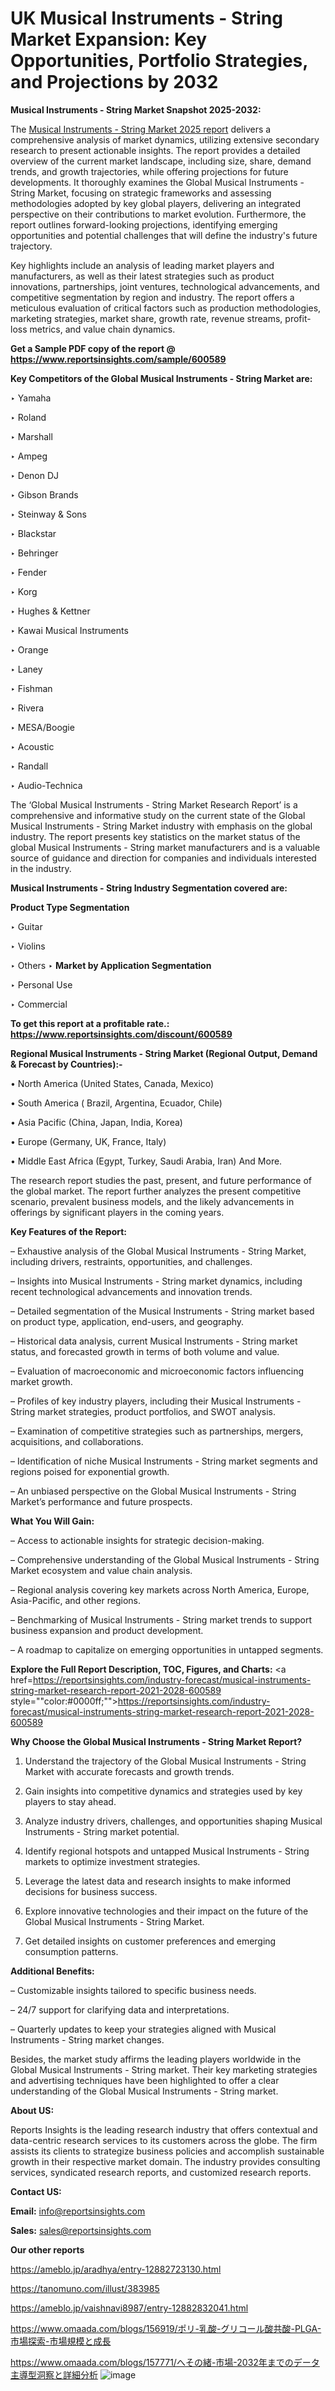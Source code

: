 # UK Musical Instruments - String Market Expansion: Key Opportunities, Portfolio Strategies, and Projections by 2032

<strong>Musical Instruments - String Market Snapshot 2025-2032:</strong>

The <a href=https://www.reportsinsights.com/sample/600589>Musical Instruments - String Market 2025 report</a> delivers a comprehensive analysis of market dynamics, utilizing extensive secondary research to present actionable insights. The report provides a detailed overview of the current market landscape, including size, share, demand trends, and growth trajectories, while offering projections for future developments. It thoroughly examines the Global Musical Instruments - String Market, focusing on strategic frameworks and assessing methodologies adopted by key global players, delivering an integrated perspective on their contributions to market evolution. Furthermore, the report outlines forward-looking projections, identifying emerging opportunities and potential challenges that will define the industry's future trajectory.

Key highlights include an analysis of leading market players and manufacturers, as well as their latest strategies such as product innovations, partnerships, joint ventures, technological advancements, and competitive segmentation by region and industry. The report offers a meticulous evaluation of critical factors such as production methodologies, marketing strategies, market share, growth rate, revenue streams, profit-loss metrics, and value chain dynamics.

<strong>Get a Sample PDF copy of the report @ <a href=https://www.reportsinsights.com/sample/600589 style=color:#0000ff;>https://www.reportsinsights.com/sample/600589</a></strong>

<strong>Key Competitors of the Global Musical Instruments - String Market are:</strong>

‣ Yamaha

‣ Roland

‣ Marshall

‣ Ampeg

‣ Denon DJ

‣ Gibson Brands

‣ Steinway & Sons

‣ Blackstar

‣ Behringer

‣ Fender

‣ Korg

‣ Hughes & Kettner

‣ Kawai Musical Instruments

‣ Orange

‣ Laney

‣ Fishman

‣ Rivera

‣ MESA/Boogie

‣ Acoustic

‣ Randall

‣ Audio-Technica

The ‘Global Musical Instruments - String Market Research Report’ is a comprehensive and informative study on the current state of the Global Musical Instruments - String Market industry with emphasis on the global industry. The report presents key statistics on the market status of the global Musical Instruments - String market manufacturers and is a valuable source of guidance and direction for companies and individuals interested in the industry.

<strong>Musical Instruments - String Industry Segmentation covered are:</strong>

<strong>Product Type Segmentation</strong>

‣ Guitar

‣ Violins

‣ Others
‣ 
<strong>Market by Application Segmentation</strong>

‣ Personal Use

‣ Commercial

<strong>To get this report at a profitable rate.: <a href=https://www.reportsinsights.com/discount/600589 style=color:#0000ff;>https://www.reportsinsights.com/discount/600589</a></strong>

<strong>Regional Musical Instruments - String Market (Regional Output, Demand &amp; Forecast by Countries):-</strong>

• North America (United States, Canada, Mexico)

• South America ( Brazil, Argentina, Ecuador, Chile)

• Asia Pacific (China, Japan, India, Korea)

• Europe (Germany, UK, France, Italy)

• Middle East Africa (Egypt, Turkey, Saudi Arabia, Iran) And More.

The research report studies the past, present, and future performance of the global market. The report further analyzes the present competitive scenario, prevalent business models, and the likely advancements in offerings by significant players in the coming years.

<strong>Key Features of the Report:</strong>

– Exhaustive analysis of the Global Musical Instruments - String Market, including drivers, restraints, opportunities, and challenges.

– Insights into Musical Instruments - String market dynamics, including recent technological advancements and innovation trends.

– Detailed segmentation of the Musical Instruments - String market based on product type, application, end-users, and geography.

– Historical data analysis, current Musical Instruments - String market status, and forecasted growth in terms of both volume and value.

– Evaluation of macroeconomic and microeconomic factors influencing market growth.

– Profiles of key industry players, including their Musical Instruments - String market strategies, product portfolios, and SWOT analysis.

– Examination of competitive strategies such as partnerships, mergers, acquisitions, and collaborations.

– Identification of niche Musical Instruments - String market segments and regions poised for exponential growth.

– An unbiased perspective on the Global Musical Instruments - String Market’s performance and future prospects.

<strong>What You Will Gain:</strong>

– Access to actionable insights for strategic decision-making.

– Comprehensive understanding of the Global Musical Instruments - String Market ecosystem and value chain analysis.

– Regional analysis covering key markets across North America, Europe, Asia-Pacific, and other regions.

– Benchmarking of Musical Instruments - String market trends to support business expansion and product development.

– A roadmap to capitalize on emerging opportunities in untapped segments.

<strong>Explore the Full Report Description, TOC, Figures, and Charts:</strong>
<a href=https://reportsinsights.com/industry-forecast/musical-instruments-string-market-research-report-2021-2028-600589 style=""color:#0000ff;"">https://reportsinsights.com/industry-forecast/musical-instruments-string-market-research-report-2021-2028-600589</a>

<strong>Why Choose the Global Musical Instruments - String Market Report?</strong>

1. Understand the trajectory of the Global Musical Instruments - String Market with accurate forecasts and growth trends.

2. Gain insights into competitive dynamics and strategies used by key players to stay ahead.

3. Analyze industry drivers, challenges, and opportunities shaping Musical Instruments - String market potential.

4. Identify regional hotspots and untapped Musical Instruments - String markets to optimize investment strategies.

5. Leverage the latest data and research insights to make informed decisions for business success.

6. Explore innovative technologies and their impact on the future of the Global Musical Instruments - String Market.

7. Get detailed insights on customer preferences and emerging consumption patterns.

<strong>Additional Benefits:</strong>

– Customizable insights tailored to specific business needs.

– 24/7 support for clarifying data and interpretations.

– Quarterly updates to keep your strategies aligned with Musical Instruments - String market changes.

Besides, the market study affirms the leading players worldwide in the Global Musical Instruments - String market. Their key marketing strategies and advertising techniques have been highlighted to offer a clear understanding of the Global Musical Instruments - String market.

<strong><strong>About US</strong>:</strong>

Reports Insights is the leading research industry that offers contextual and data-centric research services to its customers across the globe. The firm assists its clients to strategize business policies and accomplish sustainable growth in their respective market domain. The industry provides consulting services, syndicated research reports, and customized research reports.

<strong>Contact US:</strong>

<p class=><b>Email:</b> <a href=mailto:info@reportsinsights.com>info@reportsinsights.com</a></p>
<p class=><b>Sales:</b> <a href=mailto:sales@reportsinsights.com>sales@reportsinsights.com</a></p>

<strong>Our other reports</strong>

<a href=https://ameblo.jp/aradhya/entry-12882723130.html>https://ameblo.jp/aradhya/entry-12882723130.html</a>

<a href=https://tanomuno.com/illust/383985>https://tanomuno.com/illust/383985</a>

<a href=https://ameblo.jp/vaishnavi8987/entry-12882832041.html>https://ameblo.jp/vaishnavi8987/entry-12882832041.html</a>

<a href=https://www.omaada.com/blogs/156919/ポリ-乳酸-グリコール酸共酸-PLGA-市場探索-市場規模と成長>https://www.omaada.com/blogs/156919/ポリ-乳酸-グリコール酸共酸-PLGA-市場探索-市場規模と成長</a>

<a href=https://www.omaada.com/blogs/157771/へその緒-市場-2032年までのデータ主導型洞察と詳細分析>https://www.omaada.com/blogs/157771/へその緒-市場-2032年までのデータ主導型洞察と詳細分析</a>
![image](https://github.com/user-attachments/assets/79e51326-6501-49e4-8c51-6e11e4dd7e75)

